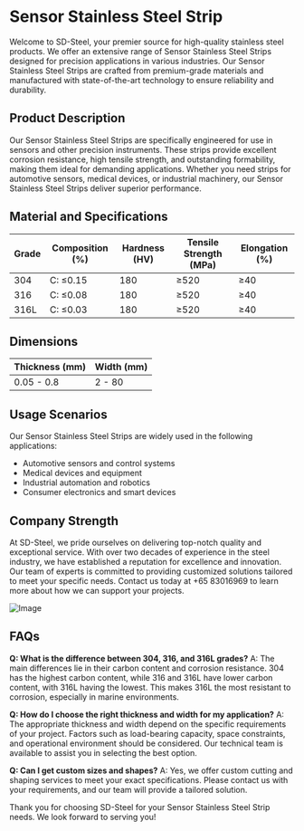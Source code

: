 # Sensor Stainless Steel Strip

Welcome to SD-Steel, your premier source for high-quality stainless steel products. We offer an extensive range of Sensor Stainless Steel Strips designed for precision applications in various industries. Our Sensor Stainless Steel Strips are crafted from premium-grade materials and manufactured with state-of-the-art technology to ensure reliability and durability.

## Product Description

Our Sensor Stainless Steel Strips are specifically engineered for use in sensors and other precision instruments. These strips provide excellent corrosion resistance, high tensile strength, and outstanding formability, making them ideal for demanding applications. Whether you need strips for automotive sensors, medical devices, or industrial machinery, our Sensor Stainless Steel Strips deliver superior performance.

## Material and Specifications

| Grade | Composition (%) | Hardness (HV) | Tensile Strength (MPa) | Elongation (%) |
|-------|-----------------|---------------|------------------------|----------------|
| 304   | C: ≤0.15        | 180           | ≥520                   | ≥40            |
| 316   | C: ≤0.08        | 180           | ≥520                   | ≥40            |
| 316L  | C: ≤0.03        | 180           | ≥520                   | ≥40            |

## Dimensions

| Thickness (mm) | Width (mm) |
|----------------|------------|
| 0.05 - 0.8     | 2 - 80     |

## Usage Scenarios

Our Sensor Stainless Steel Strips are widely used in the following applications:
- Automotive sensors and control systems
- Medical devices and equipment
- Industrial automation and robotics
- Consumer electronics and smart devices

## Company Strength

At SD-Steel, we pride ourselves on delivering top-notch quality and exceptional service. With over two decades of experience in the steel industry, we have established a reputation for excellence and innovation. Our team of experts is committed to providing customized solutions tailored to meet your specific needs. Contact us today at +65 83016969 to learn more about how we can support your projects.

![Image](https://github.com/user-attachments/assets/2567258e-e124-4816-932d-1809bd27ef0b)

## FAQs

**Q: What is the difference between 304, 316, and 316L grades?**
A: The main differences lie in their carbon content and corrosion resistance. 304 has the highest carbon content, while 316 and 316L have lower carbon content, with 316L having the lowest. This makes 316L the most resistant to corrosion, especially in marine environments.

**Q: How do I choose the right thickness and width for my application?**
A: The appropriate thickness and width depend on the specific requirements of your project. Factors such as load-bearing capacity, space constraints, and operational environment should be considered. Our technical team is available to assist you in selecting the best option.

**Q: Can I get custom sizes and shapes?**
A: Yes, we offer custom cutting and shaping services to meet your exact specifications. Please contact us with your requirements, and our team will provide a tailored solution.

Thank you for choosing SD-Steel for your Sensor Stainless Steel Strip needs. We look forward to serving you!